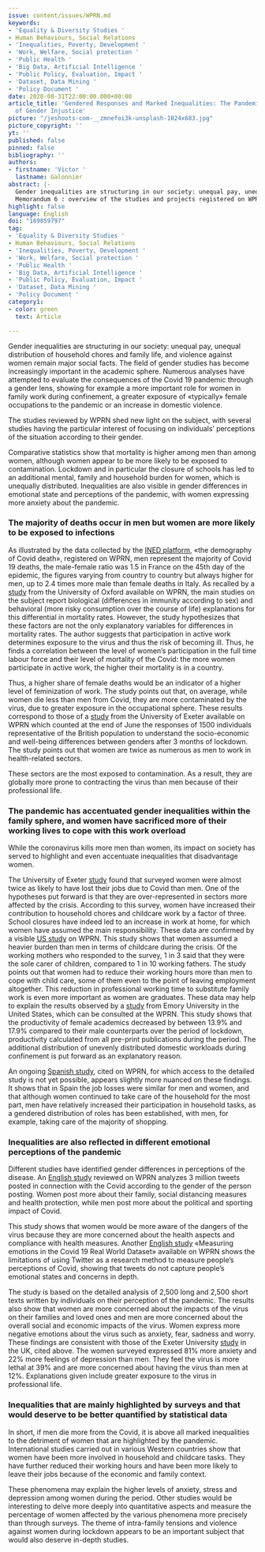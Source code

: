 ```yaml
---
issue: content/issues/WPRN.md
keywords:
- 'Equality & Diversity Studies '
- Human Behaviours, Social Relations
- 'Inequalities, Poverty, Development '
- 'Work, Welfare, Social protection '
- 'Public Health '
- 'Big Data, Artificial Intelligence '
- 'Public Policy, Evaluation, Impact '
- 'Dataset, Data Mining '
- 'Policy Document '
date: 2020-08-31T22:00:00.000+00:00
article_title: 'Gendered Responses and Marked Inequalities: The Pandemic as a Revealer
  of Gender Injustice'
picture: "/jeshoots-com-__zmnefoi3k-unsplash-1024x683.jpg"
picture_copyright: ''
yt: ''
published: false
pinned: false
bibliography: ''
authors:
- firstname: 'Victor '
  lastname: Galonnier
abstract: |-
  Gender inequalities are structuring in our society: unequal pay, unequal distribution of household chores and family life, and violence against women remain major social facts. The field of gender studies has become increasingly important in the academic sphere. Numerous analyses have attempted to evaluate the consequences of the Covid 19 pandemic through a gender lens, showing for example a more important role for women in family work during confinement, a greater exposure of «typically» female occupations to the pandemic or an increase in domestic violence.
  Memorandum 6 : overview of the studies and projects registered on WPRN database
highlight: false
language: English
doi: "169059797"
tag:
- 'Equality & Diversity Studies '
- Human Behaviours, Social Relations
- 'Inequalities, Poverty, Development '
- 'Work, Welfare, Social protection '
- 'Public Health '
- 'Big Data, Artificial Intelligence '
- 'Public Policy, Evaluation, Impact '
- 'Dataset, Data Mining '
- 'Policy Document '
category1:
- color: green
  text: Article

---
```

Gender inequalities are structuring in our society: unequal pay, unequal distribution of household chores and family life, and violence against women remain major social facts. The field of gender studies has become increasingly important in the academic sphere. Numerous analyses have attempted to evaluate the consequences of the Covid 19 pandemic through a gender lens, showing for example a more important role for women in family work during confinement, a greater exposure of «typically» female occupations to the pandemic or an increase in domestic violence.

The studies reviewed by WPRN shed new light on the subject, with several studies having the particular interest of focusing on individuals’ perceptions of the situation according to their gender.

Comparative statistics show that mortality is higher among men than among women, although women appear to be more likely to be exposed to contamination. Lockdown and in particular the closure of schools has led to an additional mental, family and household burden for women, which is unequally distributed. Inequalities are also visible in gender differences in emotional state and perceptions of the pandemic, with women expressing more anxiety about the pandemic.

### The majority of deaths occur in men but women are more likely to be exposed to infections

As illustrated by the data collected by the [INED platform](https://wprn.org/item/445752 'wprn 445752'), «the demography of Covid death», registered on WPRN, men represent the majority of Covid 19 deaths, the male-female ratio was 1.5 in France on the 45th day of the epidemic, the figures varying from country to country but always higher for men, up to 2.4 times more male than female deaths in Italy. As recalled by a [study](https://wprn.org/item/449652 'wprn 449652') from the University of Oxford available on WPRN, the main studies on the subject report biological (differences in immunity according to sex) and behavioral (more risky consumption over the course of life) explanations for this differential in mortality rates. However, the study hypothesizes that these factors are not the only explanatory variables for differences in mortality rates. The author suggests that participation in active work determines exposure to the virus and thus the risk of becoming ill. Thus, he finds a correlation between the level of women’s participation in the full time labour force and their level of mortality of the Covid: the more women participate in active work, the higher their mortality is in a country.

Thus, a higher share of female deaths would be an indicator of a higher level of feminization of work. The study points out that, on average, while women die less than men from Covid, they are more contaminated by the virus, due to greater exposure in the occupational sphere. These results correspond to those of a [study](https://wprn.org/item/472352 'wprn 472352') from the University of Exeter available on WPRN which counted at the end of June the responses of 1500 individuals representative of the British population to understand the socio-economic and well-being differences between genders after 3 months of lockdown. The study points out that women are twice as numerous as men to work in health-related sectors.

These sectors are the most exposed to contamination. As a result, they are globally more prone to contracting the virus than men because of their professional life.

### The pandemic has accentuated gender inequalities within the family sphere, and women have sacrificed more of their working lives to cope with this work overload

While the coronavirus kills more men than women, its impact on society has served to highlight and even accentuate inequalities that disadvantage women.

The University of Exeter [study](https://wprn.org/item/472352 'wprn 472352') found that surveyed women were almost twice as likely to have lost their jobs due to Covid than men. One of the hypotheses put forward is that they are over-represented in sectors more affected by the crisis. According to this survey, women have increased their contribution to household chores and childcare work by a factor of three. School closures have indeed led to an increase in work at home, for which women have assumed the main responsibility. These data are confirmed by a visible [US study](https://wprn.org/item/479652 'wprn 479652') on WPRN. This study shows that women assumed a heavier burden than men in terms of childcare during the crisis. Of the working mothers who responded to the survey, 1 in 3 said that they were the sole carer of children, compared to 1 in 10 working fathers. The study points out that women had to reduce their working hours more than men to cope with child care, some of them even to the point of leaving employment altogether. This reduction in professional working time to substitute family work is even more important as women are graduates. These data may help to explain the results observed by a [study](https://wprn.org/item/466152 'wprn 466152') from Emory University in the United States, which can be consulted at the WPRN. This study shows that the productivity of female academics decreased by between 13.9% and 17.9% compared to their male counterparts over the period of lockdown, productivity calculated from all pre-print publications during the period. The additional distribution of unevenly distributed domestic workloads during confinement is put forward as an explanatory reason.

An ongoing [Spanish study](https://wprn.org/item/447252 'wprn 447252'), cited on WPRN, for which access to the detailed study is not yet possible, appears slightly more nuanced on these findings. It shows that in Spain the job losses were similar for men and women, and that although women continued to take care of the household for the most part, men have relatively increased their participation in household tasks, as a gendered distribution of roles has been established, with men, for example, taking care of the majority of shopping.

### Inequalities are also reflected in different emotional perceptions of the pandemic

Different studies have identified gender differences in perceptions of the disease. An [English study](https://wprn.org/item/448752 'wprn 448752') reviewed on WPRN analyzes 3 million tweets posted in connection with the Covid according to the gender of the person posting. Women post more about their family, social distancing measures and health protection, while men post more about the political and sporting impact of Covid.

This study shows that women would be more aware of the dangers of the virus because they are more concerned about the health aspects and compliance with health measures. Another [English study](https://wprn.org/item/459652 'wprn 459652') «Measuring emotions in the Covid 19 Real World Dataset» available on WPRN shows the limitations of using Twitter as a research method to measure people’s perceptions of Covid, showing that tweets do not capture people’s emotional states and concerns in depth.

The study is based on the detailed analysis of 2,500 long and 2,500 short texts written by individuals on their perception of the pandemic. The results also show that women are more concerned about the impacts of the virus on their families and loved ones and men are more concerned about the overall social and economic impacts of the virus. Women express more negative emotions about the virus such as anxiety, fear, sadness and worry. These findings are consistent with those of the Exeter University [study](https://wprn.org/item/472352 'wprn 472352') in the UK, cited above. The women surveyed expressed 81% more anxiety and 22% more feelings of depression than men. They feel the virus is more lethal at 39% and are more concerned about having the virus than men at 12%. Explanations given include greater exposure to the virus in professional life.

### Inequalities that are mainly highlighted by surveys and that would deserve to be better quantified by statistical data

In short, if men die more from the Covid, it is above all marked inequalities to the detriment of women that are highlighted by the pandemic. International studies carried out in various Western countries show that women have been more involved in household and childcare tasks. They have further reduced their working hours and have been more likely to leave their jobs because of the economic and family context.

These phenomena may explain the higher levels of anxiety, stress and depression among women during the period. Other studies would be interesting to delve more deeply into quantitative aspects and measure the percentage of women affected by the various phenomena more precisely than through surveys. The theme of intra-family tensions and violence against women during lockdown appears to be an important subject that would also deserve in-depth studies.